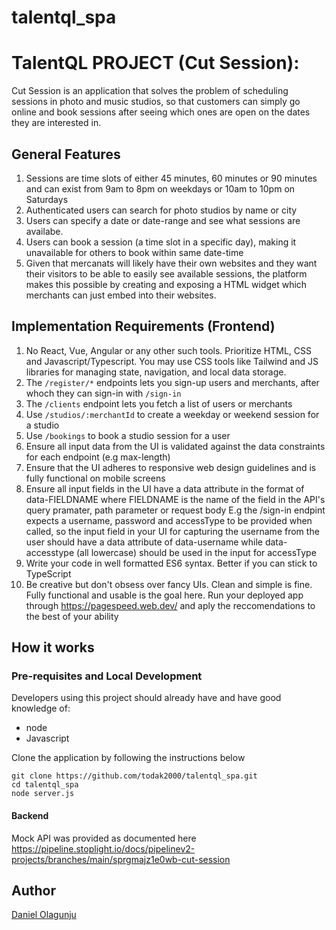 # talentql_spa

# TalentQL PROJECT (Cut Session):

Cut Session is an application that solves the problem of scheduling sessions in photo and music studios, so that customers can simply go online and book sessions after seeing which ones are open on the dates they are interested in.

## General Features

1. Sessions are time slots of either 45 minutes, 60 minutes or 90 minutes and can exist from 9am to 8pm on weekdays or 10am to 10pm on Saturdays
2. Authenticated users can search for photo studios by name or city
3. Users can specify a date or date-range and see what sessions are availabe.
4. Users can book a session (a time slot in a specific day), making it unavailable for others to book within same date-time
5. Given that mercanats will likely have their own websites and they want their visitors to be able to easily see available sessions, the platform makes this possible by creating and exposing a HTML widget which merchants can just embed into their websites.

## Implementation Requirements (Frontend)

1. No React, Vue, Angular or any other such tools. Prioritize HTML, CSS and Javascript/Typescript. You may use CSS tools like Tailwind and JS libraries for managing state, navigation, and local data storage.
2. The `/register/*` endpoints lets you sign-up users and merchants, after whoch they can sign-in with `/sign-in`
3. The `/clients` endpoint lets you fetch a list of users or merchants
4. Use `/studios/:merchantId` to create a weekday or weekend session for a studio
5. Use `/bookings` to book a studio session for a user
6. Ensure all input data from the UI is validated against the data constraints for each endpoint (e.g max-length)
7. Ensure that the UI adheres to responsive web design guidelines and is fully functional on mobile screens
8. Ensure all input fields in the UI have a data attribute in the format of data-FIELDNAME where FIELDNAME is the name of the field in the API's query pramater, path parameter or request body E.g the /sign-in endpint expects a username, password and accessType to be provided when called, so the input field in your UI for capturing the username from the user should have a data attribute of data-username while data-accesstype (all lowercase) should be used in the input for accessType
9. Write your code in well formatted ES6 syntax. Better if you can stick to TypeScript
10. Be creative but don't obsess over fancy UIs. Clean and simple is fine. Fully functional and usable is the goal here. Run your deployed app through https://pagespeed.web.dev/ and aply the reccomendations to the best of your ability

## How it works

### Pre-requisites and Local Development

Developers using this project should already have and have good knowledge of:

- node
- Javascript

Clone the application by following the instructions below

```
git clone https://github.com/todak2000/talentql_spa.git
cd talentql_spa
node server.js
```

#### Backend

Mock API was provided as documented here
https://pipeline.stoplight.io/docs/pipelinev2-projects/branches/main/sprgmajz1e0wb-cut-session

## Author

[Daniel Olagunju](https://github.com/todak2000)
